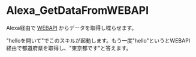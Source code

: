# Alexa_GetDataFromWEBAPI
Alexa経由で [WEBAPI](http://zipcloud.ibsnet.co.jp/doc/api) からデータを取得し喋らせます。

"helloを開いて"でこのスキルが起動します。もう一度"hello"というとWEBAPI経由で都道府県を取得し、"東京都です"と答えます。